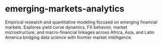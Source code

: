 # emerging-markets-analytics
Empirical research and quantitative modeling focused on emerging financial markets. Explores yield curve dynamics, FX behavior, market microstructure, and macro-financial linkages across Africa, Asia, and Latin America bridging data science with frontier market intelligence.
